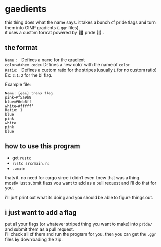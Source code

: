 # gaedients
this thing does what the name says. it takes a bunch of pride flags and turn them into GIMP gradients (`.ggr` files).  
it uses a custom format powered by 🏳️‍🌈 pride 🏳️‍🌈 .

## the format
`Name : ` Defines a name for the gradient  
`color=#<hex code>` Defines a new color with the name of `color`  
`Ratio: ` Defines a custom ratio for the stripes (usually `1` for no custom ratio)  
Ex: `2:1:2` for the bi flag.  

Example file:
```
Name: [gae] trans flag
pink=#f5a9b8
blue=#6eb6ff
white=#ffffff
Ratio: 1
blue
pink
white
pink
blue
```

## how to use this program
- get `rustc`
- `rustc src/main.rs`
- `./main`  

thats it. no need for cargo since i didn't even knew that was a thing.  
mostly just submit flags you want to add as a pull request and i'll do that for you.  

i'll just print out what its doing and you should be able to figure things out.

## i just want to add a flag
put all your flags (or whatever striped thing you want to make) into `pride/` and submit them as a pull request.  
i'll check all of them and run the program for you. then you can get the `.ggr` files by downloading the zip.
